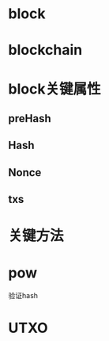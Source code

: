 
# block

# blockchain

# block关键属性
## preHash

## Hash

## Nonce

## txs

# 关键方法
# pow
验证hash

# UTXO

# 